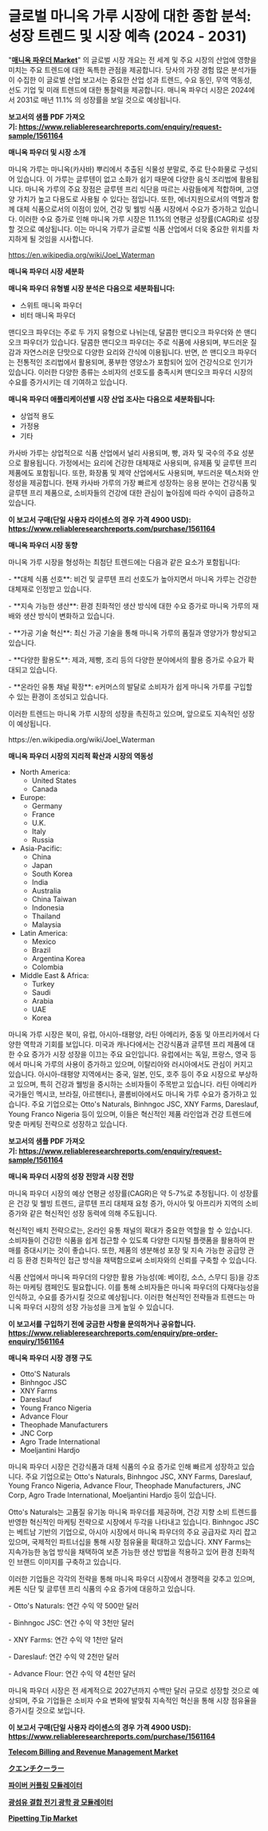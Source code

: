 <p><h1>글로벌 마니옥 가루 시장에 대한 종합 분석: 성장 트렌드 및 시장 예측 (2024 - 2031)</h1></p><p>"<strong><a href="https://www.reliableresearchreports.com/manioc-powder-r1561164">매니옥 파우더 Market</a></strong>" 의 글로벌 시장 개요는 전 세계 및 주요 시장의 산업에 영향을 미치는 주요 트렌드에 대한 독특한 관점을 제공합니다. 당사의 가장 경험 많은 분석가들이 수집한 이 글로벌 산업 보고서는 중요한 산업 성과 트렌드, 수요 동인, 무역 역동성, 선도 기업 및 미래 트렌드에 대한 통찰력을 제공합니다. 매니옥 파우더 시장은 2024에서 2031로 매년 11.1% 의 성장률을 보일 것으로 예상됩니다.</p>
<p><strong>보고서의 샘플 PDF 가져오기:&nbsp;<a href="https://www.reliableresearchreports.com/enquiry/request-sample/1561164">https://www.reliableresearchreports.com/enquiry/request-sample/1561164</a></strong></p>
<p><strong>매니옥 파우더 및 시장 소개</strong></p>
<p><p>마니옥 가루는 마니옥(카사바) 뿌리에서 추출된 식물성 분말로, 주로 탄수화물로 구성되어 있습니다. 이 가루는 글루텐이 없고 소화가 쉽기 때문에 다양한 음식 조리법에 활용됩니다. 마니옥 가루의 주요 장점은 글루텐 프리 식단을 따르는 사람들에게 적합하며, 고영양 가치가 높고 다용도로 사용될 수 있다는 점입니다. 또한, 에너지원으로서의 역할과 함께 대체 식품으로서의 이점이 있어, 건강 및 웰빙 식품 시장에서 수요가 증가하고 있습니다. 이러한 수요 증가로 인해 마니옥 가루 시장은 11.1%의 연평균 성장률(CAGR)로 성장할 것으로 예상됩니다. 이는 마니옥 가루가 글로벌 식품 산업에서 더욱 중요한 위치를 차지하게 될 것임을 시사합니다.</p></p>
<p><a href="https://en.wikipedia.org/wiki/Joel_Waterman">https://en.wikipedia.org/wiki/Joel_Waterman</a></p>
<p><strong>매니옥 파우더 시장 세분화</strong></p>
<p><strong>매니옥 파우더 유형별 시장 분석은 다음으로 세분화됩니다:</strong></p>
<p><ul><li>스위트 매니옥 파우더</li><li>비터 매니옥 파우더</li></ul></p>
<p><p>맨디오크 파우더는 주로 두 가지 유형으로 나뉘는데, 달콤한 맨디오크 파우더와 쓴 맨디오크 파우더가 있습니다. 달콤한 맨디오크 파우더는 주로 식품에 사용되며, 부드러운 질감과 자연스러운 단맛으로 다양한 요리와 간식에 이용됩니다. 반면, 쓴 맨디오크 파우더는 전통적인 조리법에서 활용되며, 풍부한 영양소가 포함되어 있어 건강식으로 인기가 있습니다. 이러한 다양한 종류는 소비자의 선호도를 충족시켜 맨디오크 파우더 시장의 수요를 증가시키는 데 기여하고 있습니다.</p></p>
<p><strong>매니옥 파우더 애플리케이션별 시장 산업 조사는 다음으로 세분화됩니다:</strong></p>
<p><ul><li>상업적 용도</li><li>가정용</li><li>기타</li></ul></p>
<p><p>카사바 가루는 상업적으로 식품 산업에서 널리 사용되며, 빵, 과자 및 국수의 주요 성분으로 활용됩니다. 가정에서는 요리에 건강한 대체재로 사용되며, 유제품 및 글루텐 프리 제품에도 포함됩니다. 또한, 화장품 및 제약 산업에서도 사용되며, 부드러운 텍스처와 안정성을 제공합니다. 현재 카사바 가루의 가장 빠르게 성장하는 응용 분야는 건강식품 및 글루텐 프리 제품으로, 소비자들의 건강에 대한 관심이 높아짐에 따라 수익이 급증하고 있습니다.</p></p>
<p><strong>이 보고서 구매(단일 사용자 라이센스의 경우 가격 4900 USD): <a href="https://www.reliableresearchreports.com/purchase/1561164">https://www.reliableresearchreports.com/purchase/1561164</a></strong></p>
<p><strong>매니옥 파우더 시장 동향</strong></p>
<p><p>마니옥 가루 시장을 형성하는 최첨단 트렌드에는 다음과 같은 요소가 포함됩니다:</p><p>- **대체 식품 선호**: 비건 및 글루텐 프리 선호도가 높아지면서 마니옥 가루는 건강한 대체재로 인정받고 있습니다.</p><p>- **지속 가능한 생산**: 환경 친화적인 생산 방식에 대한 수요 증가로 마니옥 가루의 재배와 생산 방식이 변화하고 있습니다.</p><p>- **가공 기술 혁신**: 최신 가공 기술을 통해 마니옥 가루의 품질과 영양가가 향상되고 있습니다.</p><p>- **다양한 활용도**: 제과, 제빵, 조리 등의 다양한 분야에서의 활용 증가로 수요가 확대되고 있습니다.</p><p>- **온라인 유통 채널 확장**: e커머스의 발달로 소비자가 쉽게 마니옥 가루를 구입할 수 있는 환경이 조성되고 있습니다.</p><p>이러한 트렌드는 마니옥 가루 시장의 성장을 촉진하고 있으며, 앞으로도 지속적인 성장이 예상됩니다.</p></p>
<p>https://en.wikipedia.org/wiki/Joel_Waterman</p>
<p><strong>매니옥 파우더 시장의 지리적 확산과 시장의 역동성</strong></p>
<p><ul>
    <li>
        North America:
        <ul>
            <li>United States</li>
            <li>Canada</li>
        </ul>
    </li>
    <li>
        Europe:
        <ul>
            <li>Germany</li>
            <li>France</li>
            <li>U.K.</li>
            <li>Italy</li>
            <li>Russia</li>
        </ul>
    </li>
    <li>
        Asia-Pacific:
        <ul>
            <li>China</li>
            <li>Japan</li>
            <li>South Korea</li>
            <li>India</li>
            <li>Australia</li>
            <li>China Taiwan</li>
            <li>Indonesia</li>
            <li>Thailand</li>
            <li>Malaysia</li>
        </ul>
    </li>
    <li>
        Latin America:
        <ul>
            <li>Mexico</li>
            <li>Brazil</li>
            <li>Argentina Korea</li>
            <li>Colombia</li>
        </ul>
    </li>
    <li>
        Middle East & Africa:
        <ul>
            <li>Turkey</li>
            <li>Saudi</li>
            <li>Arabia</li>
            <li>UAE</li>
            <li>Korea</li>
        </ul>
    </li>
    </ul></p>
<p><p>마니옥 가루 시장은 북미, 유럽, 아시아-태평양, 라틴 아메리카, 중동 및 아프리카에서 다양한 역학과 기회를 보입니다. 미국과 캐나다에서는 건강식품과 글루텐 프리 제품에 대한 수요 증가가 시장 성장을 이끄는 주요 요인입니다. 유럽에서는 독일, 프랑스, 영국 등에서 마니옥 가루의 사용이 증가하고 있으며, 이탈리아와 러시아에서도 관심이 커지고 있습니다. 아시아-태평양 지역에서는 중국, 일본, 인도, 호주 등이 주요 시장으로 부상하고 있으며, 특히 건강과 웰빙을 중시하는 소비자들이 주목받고 있습니다. 라틴 아메리카국가들인 멕시코, 브라질, 아르헨티나, 콜롬비아에서도 마니옥 가루 수요가 증가하고 있습니다. 주요 기업으로는 Otto's Naturals, Binhngoc JSC, XNY Farms, Dareslauf, Young Franco Nigeria 등이 있으며, 이들은 혁신적인 제품 라인업과 건강 트렌드에 맞춘 마케팅 전략으로 성장하고 있습니다.</p></p>
<p><strong>보고서의 샘플 PDF 가져오기:&nbsp;<a href="https://www.reliableresearchreports.com/enquiry/request-sample/1561164">https://www.reliableresearchreports.com/enquiry/request-sample/1561164</a></strong></p>
<p><strong>매니옥 파우더 시장의 성장 전망과 시장 전망</strong></p>
<p><p>마니옥 파우더 시장의 예상 연평균 성장률(CAGR)은 약 5-7%로 추정됩니다. 이 성장률은 건강 및 웰빙 트렌드, 글루텐 프리 대체재 요청 증가, 아시아 및 아프리카 지역의 소비 증가와 같은 혁신적인 성장 동력에 의해 주도됩니다. </p><p>혁신적인 배치 전략으로는, 온라인 유통 채널의 확대가 중요한 역할을 할 수 있습니다. 소비자들이 건강한 식품을 쉽게 접근할 수 있도록 다양한 디지털 플랫폼을 활용하여 판매를 증대시키는 것이 좋습니다. 또한, 제품의 생분해성 포장 및 지속 가능한 공급망 관리 등 환경 친화적인 접근 방식을 채택함으로써 소비자와의 신뢰를 구축할 수 있습니다.</p><p>식품 산업에서 마니옥 파우더의 다양한 활용 가능성(예: 베이킹, 소스, 스무디 등)을 강조하는 마케팅 캠페인도 필요합니다. 이를 통해 소비자들은 마니옥 파우더의 다재다능성을 인식하고, 수요를 증가시킬 것으로 예상됩니다. 이러한 혁신적인 전략들과 트렌드는 마니옥 파우더 시장의 성장 가능성을 크게 높일 수 있습니다.</p></p>
<p><strong>이 보고서를 구입하기 전에 궁금한 사항을 문의하거나 공유합니다. <a href="https://www.reliableresearchreports.com/enquiry/pre-order-enquiry/1561164">https://www.reliableresearchreports.com/enquiry/pre-order-enquiry/1561164</a></strong></p>
<p><strong>매니옥 파우더 시장 경쟁 구도</strong></p>
<p><ul><li>Otto'S Naturals</li><li>Binhngoc JSC</li><li>XNY Farms</li><li>Dareslauf</li><li>Young Franco Nigeria</li><li>Advance Flour</li><li>Theophade Manufacturers</li><li>JNC Corp</li><li>Agro Trade International</li><li>Moeljantini Hardjo</li></ul></p>
<p><p>마니옥 파우더 시장은 건강식품과 대체 식품의 수요 증가로 인해 빠르게 성장하고 있습니다. 주요 기업으로는 Otto's Naturals, Binhngoc JSC, XNY Farms, Dareslauf, Young Franco Nigeria, Advance Flour, Theophade Manufacturers, JNC Corp, Agro Trade International, Moeljantini Hardjo 등이 있습니다.</p><p>Otto's Naturals는 고품질 유기농 마니옥 파우더를 제공하며, 건강 지향 소비 트렌드를 반영한 혁신적인 마케팅 전략으로 시장에서 두각을 나타내고 있습니다. Binhngoc JSC는 베트남 기반의 기업으로, 아시아 시장에서 마니옥 파우더의 주요 공급자로 자리 잡고 있으며, 국제적인 파트너십을 통해 시장 점유율을 확대하고 있습니다. XNY Farms는 지속가능한 농업 방식을 채택하여 보존 가능한 생산 방법을 적용하고 있어 환경 친화적인 브랜드 이미지를 구축하고 있습니다.</p><p>이러한 기업들은 각각의 전략을 통해 마니옥 파우더 시장에서 경쟁력을 갖추고 있으며, 케톤 식단 및 글루텐 프리 식품의 수요 증가에 대응하고 있습니다. </p><p>- Otto's Naturals: 연간 수익 약 500만 달러</p><p>- Binhngoc JSC: 연간 수익 약 3천만 달러</p><p>- XNY Farms: 연간 수익 약 1천만 달러</p><p>- Dareslauf: 연간 수익 약 2천만 달러</p><p>- Advance Flour: 연간 수익 약 4천만 달러</p><p>마니옥 파우더 시장은 전 세계적으로 2027년까지 수백만 달러 규모로 성장할 것으로 예상되며, 주요 기업들은 소비자 수요 변화에 발맞춰 지속적인 혁신을 통해 시장 점유율을 증가시킬 것으로 보입니다.</p></p>
<p><strong>이 보고서 구매(단일 사용자 라이센스의 경우 가격 4900 USD): <a href="https://www.reliableresearchreports.com/purchase/1561164">https://www.reliableresearchreports.com/purchase/1561164</a></strong></p>
<p><strong><p><a href="https://www.linkedin.com/pulse/analyzing-telecom-billing-revenue-management-market-dynamics-ngcje?trackingId=ojbF2bRESWm4agWaNuQKUg%3D%3D">Telecom Billing and Revenue Management Market</a></p><p><a href="https://medium.com/@maninajar/%E3%82%AF%E3%83%BC%E3%83%AB%E3%82%AF%E3%83%BC%E3%83%A9%E3%83%BC%E3%83%9E%E3%83%BC%E3%82%B1%E3%83%83%E3%83%88%E3%81%AE%E3%82%B0%E3%83%AD%E3%83%BC%E3%83%90%E3%83%AB%E5%8B%95%E5%90%91-%E5%B8%82%E5%A0%B4%E3%82%B7%E3%82%A7%E3%82%A2-%E5%B8%82%E5%A0%B4%E3%83%88%E3%83%AC%E3%83%B3%E3%83%89-%E5%B0%86%E6%9D%A5%E3%81%AE%E6%88%90%E9%95%B7%E3%82%92%E6%8E%A2%E3%82%8B-de18ccb5d075">クエンチクーラー</a></p><p><a href="https://medium.com/@derrickmafrks96745/%EA%B8%80%EB%A1%9C%EB%B2%8C-%EC%8B%9C%EC%9E%A5-%EB%8F%99%ED%96%A5-2024%EB%85%84%EB%B6%80%ED%84%B0-2031%EB%85%84%EA%B9%8C%EC%A7%80%EC%9D%98-%EC%84%AC%EC%9C%A0-%EC%97%B0%EA%B2%B0-%EB%B3%80%EC%A1%B0%EA%B8%B0-%EC%8B%9C%EC%9E%A5-%EB%8F%99%ED%96%A5-%EB%B0%8F-%EC%84%B1%EC%9E%A5-%EB%B6%84%EC%84%9D-%EC%98%88%EC%83%81-52aca09c4cc6">파이버 커플링 모듈레이터</a></p><p><a href="https://medium.com/@derrickmafrks96745/fiber-coupled-electro-optical-light-modulators-market-%EC%9D%98-%EA%B8%80%EB%A1%9C%EB%B2%8C-%EC%8B%9C%EC%9E%A5-%EA%B0%9C%EC%9A%94%EB%8A%94-%EC%A0%84-%EC%84%B8%EA%B3%84-%EB%B0%8F-%EC%A3%BC%EC%9A%94-%EC%8B%9C%EC%9E%A5%EC%9D%98-%EC%82%B0%EC%97%85%EC%97%90-%EC%98%81%ED%96%A5%EC%9D%84-%EB%AF%B8%EC%B9%98%EB%8A%94-%EC%A3%BC%EC%9A%94-616d71546cef">광섬유 결합 전기 광학 광 모듈레이터</a></p><p><a href="https://github.com/abbislposival/Market-Research-Report-List-1/blob/main/pipetting-tip-market.md">Pipetting Tip Market</a></p></strong></p>
<p></p>